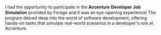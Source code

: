 I had the opportunity to participate in the 𝐀𝐜𝐜𝐞𝐧𝐭𝐮𝐫𝐞 𝐃𝐞𝐯𝐞𝐥𝐨𝐩𝐞𝐫 𝐉𝐨𝐛 𝐒𝐢𝐦𝐮𝐥𝐚𝐭𝐢𝐨𝐧 provided by Forage and it was an eye-opening experience! The program delved deep into the world of software development, offering hands-on tasks that simulate real-world scenarios in a developer's role at Accenture.
